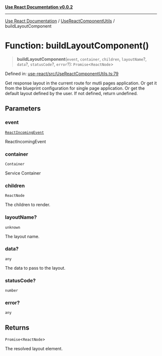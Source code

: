 [**Use React Documentation v0.0.2**](../../README.md)

***

[Use React Documentation](../../modules.md) / [UseReactComponentUtils](../README.md) / buildLayoutComponent

# Function: buildLayoutComponent()

> **buildLayoutComponent**(`event`, `container`, `children`, `layoutName`?, `data`?, `statusCode`?, `error`?): `Promise`\<`ReactNode`\>

Defined in: [use-react/src/UseReactComponentUtils.ts:79](https://github.com/stonemjs/use-react/blob/27c0c592da81eceb639bfca4a4a8f24a448ad89c/src/UseReactComponentUtils.ts#L79)

Get response layout in the current route for mutli pages application.
Or get it from the blueprint configuration for single page application.
Or get the default layout defined by the user.
If not defined, return undefined.

## Parameters

### event

[`ReactIncomingEvent`](../../declarations/type-aliases/ReactIncomingEvent.md)

ReactIncomingEvent

### container

`Container`

Service Container

### children

`ReactNode`

The children to render.

### layoutName?

`unknown`

The layout name.

### data?

`any`

The data to pass to the layout.

### statusCode?

`number`

### error?

`any`

## Returns

`Promise`\<`ReactNode`\>

The resolved layout element.
